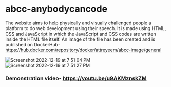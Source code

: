 # abcc-anybodycancode

The website aims to help physically and visually challenged people a platform to do web development using their speech. 
It is made using HTML, CSS and JavaScript in which the JavaScript and CSS codes are written inside the HTML file itself. An image of the file has been created and is published on DockerHub- https://hub.docker.com/repository/docker/attreyeem/abcc-image/general

![Screenshot 2022-12-19 at 7 51 04 PM](https://user-images.githubusercontent.com/86184935/208446769-d739221f-e5f1-4cdf-9bd6-dc120338336a.png)
![Screenshot 2022-12-19 at 7 51 27 PM](https://user-images.githubusercontent.com/86184935/208446783-2426b39b-b17d-4029-ae55-6800cbe4ce8e.png)

### Demonstration video- https://youtu.be/u9AKMznskZM
